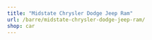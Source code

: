 ```yaml
---
title: "Midstate Chrysler Dodge Jeep Ram"
url: /barre/midstate-chrysler-dodge-jeep-ram/
shop: car
---
```


